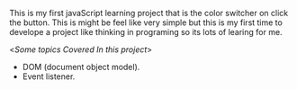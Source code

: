 This is my first javaScript learning project that is the color switcher on click the button. This is might be feel like very simple but this is my first time  to develope a project like thinking in programing so its lots of learing for me.

  <*Some topics Covered In this project*>
  
  * DOM (document object model).
  * Event listener.

        
